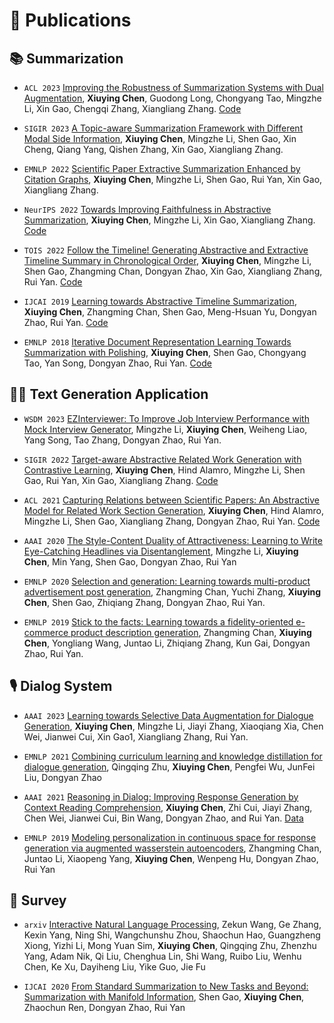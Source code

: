 
# 📝 Publications 
## 📚 Summarization


- ``ACL 2023`` [Improving the Robustness of Summarization Systems with Dual Augmentation](https://arxiv.org/pdf/2306.01090.pdf), **Xiuying Chen**, Guodong Long, Chongyang Tao, Mingzhe Li, Xin Gao, Chengqi Zhang, Xiangliang Zhang. [Code](https://github.com/iriscxy/robustness)

- ``SIGIR 2023`` [A Topic-aware Summarization Framework with Different Modal Side Information](https://arxiv.org/pdf/2305.11503.pdf), **Xiuying Chen**, Mingzhe Li, Shen Gao, Xin Cheng, Qiang Yang, Qishen Zhang, Xin Gao, Xiangliang Zhang.

- ``EMNLP 2022`` [Scientific Paper Extractive Summarization Enhanced by Citation Graphs](https://arxiv.org/pdf/2212.04214.pdf), **Xiuying Chen**, Mingzhe Li, Shen Gao, Rui Yan, Xin Gao, Xiangliang Zhang.

- ``NeurIPS 2022`` [Towards Improving Faithfulness in Abstractive Summarization](https://arxiv.org/pdf/2210.01877.pdf), **Xiuying Chen**, Mingzhe Li, Xin Gao, Xiangliang Zhang. [Code](https://github.com/iriscxy/FES)

- ``TOIS 2022`` [Follow the Timeline! Generating Abstractive and Extractive Timeline Summary in Chronological Order](https://dl.acm.org/doi/pdf/10.1145/3517221), **Xiuying Chen**, Mingzhe Li, Shen Gao, Zhangming Chan, Dongyan Zhao, Xin Gao, Xiangliang Zhang, Rui Yan. [Code](https://github.com/iriscxy/Unified-Timeline-Summarizer)

- ``IJCAI 2019`` [Learning towards Abstractive Timeline Summarization](https://www.ijcai.org/proceedings/2019/0686.pdf), **Xiuying Chen**, Zhangming Chan, Shen Gao, Meng-Hsuan Yu, Dongyan Zhao, Rui Yan. [Code](https://github.com/iriscxy/Unified-Timeline-Summarizer)

- ``EMNLP 2018`` [Iterative Document Representation Learning Towards Summarization with Polishing](https://arxiv.org/pdf/1809.10324.pdf), **Xiuying Chen**, Shen Gao, Chongyang Tao, Yan Song, Dongyan Zhao, Rui Yan. [Code](https://github.com/iriscxy/Iterative-Document-Representation-Learning-Towards-Summarization-with-Polishing)



## 🧑‍🎨 Text Generation Application

- ``WSDM 2023`` [EZInterviewer: To Improve Job Interview Performance with Mock Interview Generator](https://arxiv.org/pdf/2301.00972.pdf), Mingzhe Li, **Xiuying Chen**, Weiheng Liao, Yang Song, Tao Zhang, Dongyan Zhao, Rui Yan.

- ``SIGIR 2022`` [Target-aware Abstractive Related Work Generation with Contrastive Learning](https://arxiv.org/pdf/2205.13339.pdf), **Xiuying Chen**, Hind Alamro, Mingzhe Li, Shen Gao, Rui Yan, Xin Gao, Xiangliang Zhang. [Code](https://github.com/iriscxy/Target-aware-RWG)

- ``ACL 2021`` [Capturing Relations between Scientific Papers: An Abstractive Model for Related Work Section Generation](https://aclanthology.org/2021.acl-long.473.pdf), **Xiuying Chen**, Hind Alamro, Mingzhe Li, Shen Gao, Xiangliang Zhang, Dongyan Zhao, Rui Yan. [Code](https://github.com/iriscxy/relatedworkgeneration)

- ``AAAI 2020`` [The Style-Content Duality of Attractiveness: Learning to Write Eye-Catching Headlines via Disentanglement](https://ojs.aaai.org/index.php/AAAI/article/view/17565), Mingzhe Li, **Xiuying Chen**, Min Yang, Shen Gao, Dongyan Zhao, Rui Yan

- ``EMNLP 2020`` [Selection and generation: Learning towards multi-product advertisement post generation](https://aclanthology.org/2020.emnlp-main.313.pdf), Zhangming Chan, Yuchi Zhang, **Xiuying Chen**, Shen Gao,
Zhiqiang Zhang, Dongyan Zhao, Rui Yan.

- ``EMNLP 2019`` [Stick to the facts: Learning towards a fidelity-oriented e-commerce product description generation](https://aclanthology.org/D19-1501.pdf), Zhangming Chan, **Xiuying Chen**, Yongliang Wang, Juntao Li, Zhiqiang Zhang, Kun Gai, Dongyan Zhao, Rui Yan.


## 🎙 Dialog System 

- ``AAAI 2023`` [Learning towards Selective Data Augmentation for Dialogue Generation](https://arxiv.org/pdf/2303.09719.pdf), **Xiuying Chen**, Mingzhe Li, Jiayi Zhang, Xiaoqiang Xia, Chen Wei, Jianwei Cui, Xin Gao1, Xiangliang Zhang, Rui Yan.

- ``EMNLP 2021`` [Combining curriculum learning and knowledge distillation for dialogue generation](https://aclanthology.org/2021.findings-emnlp.111.pdf), Qingqing Zhu, **Xiuying Chen**, Pengfei Wu, JunFei Liu, Dongyan Zhao

- ``AAAI 2021`` [Reasoning in Dialog: Improving Response Generation by Context Reading Comprehension](https://arxiv.org/pdf/2012.07410.pdf), **Xiuying Chen**, Zhi Cui, Jiayi Zhang, Chen Wei, Jianwei Cui, Bin Wang, Dongyan Zhao, and Rui Yan. [Data](https://github.com/iriscxy/Reasoning-in-Dialog)

- ``EMNLP 2019`` [Modeling personalization in continuous space for response generation via augmented wasserstein autoencoders](https://aclanthology.org/D19-1201.pdf), Zhangming Chan, Juntao Li, Xiaopeng Yang, **Xiuying Chen**, Wenpeng Hu, Dongyan Zhao, Rui Yan

## 📒 Survey
 - ``arxiv`` [Interactive Natural Language Processing](https://arxiv.org/pdf/2305.13246.pdf), Zekun Wang, Ge Zhang, Kexin Yang, Ning Shi, Wangchunshu Zhou, Shaochun Hao, Guangzheng Xiong, Yizhi Li, Mong Yuan Sim, **Xiuying Chen**, Qingqing Zhu, Zhenzhu Yang, Adam Nik, Qi Liu, Chenghua Lin, Shi Wang, Ruibo Liu, Wenhu Chen, Ke Xu, Dayiheng Liu, Yike Guo, Jie Fu

 - ``IJCAI 2020`` [From Standard Summarization to New Tasks and Beyond: Summarization with Manifold Information](https://arxiv.org/pdf/2005.04684.pdf), Shen Gao, **Xiuying Chen**, Zhaochun Ren, Dongyan Zhao, Rui Yan